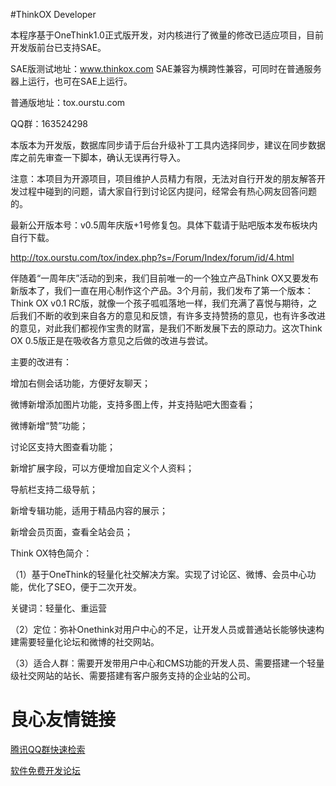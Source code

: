 #ThinkOX Developer

本程序基于OneThink1.0正式版开发，对内核进行了微量的修改已适应项目，目前开发版前台已支持SAE。

SAE版测试地址：www.thinkox.com   SAE兼容为横跨性兼容，可同时在普通服务器上运行，也可在SAE上运行。

普通版地址：tox.ourstu.com

QQ群：163524298


本版本为开发版，数据库同步请于后台升级补丁工具内选择同步，建议在同步数据库之前先审查一下脚本，确认无误再行导入。

注意：本项目为开源项目，项目维护人员精力有限，无法对自行开发的朋友解答开发过程中碰到的问题，请大家自行到讨论区内提问，经常会有热心网友回答问题的。

最新公开版本号：v0.5周年庆版+1号修复包。具体下载请于贴吧版本发布板块内自行下载。

http://tox.ourstu.com/tox/index.php?s=/Forum/Index/forum/id/4.html

伴随着“一周年庆”活动的到来，我们目前唯一的一个独立产品Think OX又要发布新版本了，我们一直在用心制作这个产品。3个月前，我们发布了第一个版本：Think OX v0.1 RC版，就像一个孩子呱呱落地一样，我们充满了喜悦与期待，之后我们不断的收到来自各方的意见和反馈，有许多支持赞扬的意见，也有许多改进的意见，对此我们都视作宝贵的财富，是我们不断发展下去的原动力。这次Think OX 0.5版正是在吸收各方意见之后做的改进与尝试。



主要的改进有：

增加右侧会话功能，方便好友聊天；

微博新增添加图片功能，支持多图上传，并支持贴吧大图查看；

微博新增“赞”功能；

讨论区支持大图查看功能；

新增扩展字段，可以方便增加自定义个人资料；

导航栏支持二级导航；

新增专辑功能，适用于精品内容的展示；

新增会员页面，查看全站会员；

 

Think OX特色简介：

（1）基于OneThink的轻量化社交解决方案。实现了讨论区、微博、会员中心功能，优化了SEO，便于二次开发。

关键词：轻量化、重运营

（2）定位：弥补Onethink对用户中心的不足，让开发人员或普通站长能够快速构建需要轻量化论坛和微博的社交网站。

（3）适合人群：需要开发带用户中心和CMS功能的开发人员、需要搭建一个轻量级社交网站的站长、需要搭建有客户服务支持的企业站的公司。

 # 良心友情链接

[腾讯QQ群快速检索](http://u.720life.cn/s/8cf73f7c)

[软件免费开发论坛](http://u.720life.cn/s/bbb01dc0)